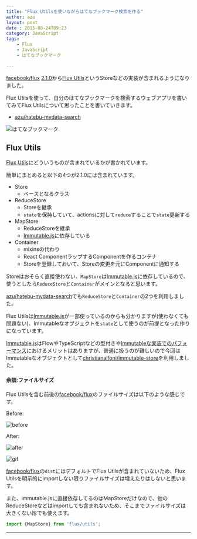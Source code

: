 ```yaml
---
title: "Flux Utilsを使いながらはてなブックマーク検索を作る"
author: azu
layout: post
date : 2015-08-24T09:23
category: JavaScript
tags:
    - Flux
    - JavaScript
    - はてなブックマーク

---
```


[facebook/flux](https://github.com/facebook/flux "facebook/flux") [2.1.0](https://github.com/facebook/flux/blob/master/CHANGELOG.md#210 "2.1.0")から[Flux Utils](http://facebook.github.io/flux/docs/flux-utils.html#content "Flux Utils")というStoreなどの実装が含まれるようになりました。

Flux Utilsを使って、自分のはてなブックマークを検索するウェブアプリを書いてみてFlux Utilsについて思ったことを書いていきます。

- [azu/hatebu-mydata-search](https://github.com/azu/hatebu-mydata-search "azu/hatebu-mydata-search")

![はてなブックマーク](http://efcl.info/wp-content/uploads/2015/08/24-1440376718.png)

## Flux Utils

[Flux Utils](http://facebook.github.io/flux/docs/flux-utils.html "Flux Utils")にどういうものが含まれているかが書かれています。

簡単にまとめると以下の4つが2.1.0には含まれています。

- Store
	- ベースとなるクラス
- ReduceStore
	- Storeを継承
	- `state`を保持していて、actionsに対して`reduce`することで`state`更新する
- MapStore
	- ReduceStoreを継承
	- [Immutable.js](https://facebook.github.io/immutable-js/ "Immutable.js")に依存している
- Container
	- mixinsの代わり
	- React ComponentラップするComponentを作るコンテナ
	- Storeを登録しておいて、Storeの変更を元にComponentに通知する

Storeはおそらく直接使わない、`MapStore`は[Immutable.js](https://facebook.github.io/immutable-js/ "Immutable.js")に依存しているので、使うとしたら`ReduceStore`と`Container`がメインとなると思います。

[azu/hatebu-mydata-search](https://github.com/azu/hatebu-mydata-search "azu/hatebu-mydata-search")でも`ReduceStore`と`Container`の2つを利用しました。

Flux Utilsは[Immutable.js](https://facebook.github.io/immutable-js/ "Immutable.js")が一部使っているのからも分かりますが(使わなくても問題ない)、Immutableなオブジェクトを`state`として使うのが前提となった作りになっています。

[Immutable.js](https://facebook.github.io/immutable-js/ "Immutable.js")はFlowやTypeScriptなどの型付きや[Immutableな実装でのパフォーマンス](https://www.youtube.com/watch?v=I7IdS-PbEgI)におけるメリットはありますが、普通に扱うのが難しいので今回はImmutableなオブジェクトとして[christianalfoni/immutable-store](https://github.com/christianalfoni/immutable-store "christianalfoni/immutable-store")を利用しました。

#### 余談:ファイルサイズ

Flux Utilsを含む前後の[facebook/flux](https://github.com/facebook/flux "facebook/flux")のファイルサイズは以下のような感じです。

Before:

![before](https://monosnap.com/file/LJ9RcmuK37jo9Uq9XvAKsnbwTn1Oay.png)

After:

![after](https://monosnap.com/file/aihEzm0aYcT9xKFegKM4zZefrAEQne.png)

![gif](https://i.gyazo.com/f1bff7884bb1d30416345cce9e58de71.gif)

[facebook/flux](https://github.com/facebook/flux "facebook/flux")の`dist`にはデフォルトでFlux Utilsが含まれていないため、Flux Utilsを明示的にimportしない限りファイルサイズは増えたりはしないと思います。

また、immutable.jsに直接依存してるのはMapStoreだけなので、他のReduceStoreなどはimportしても含まれないため、そこまでファイルサイズは大きくない形でも使えます。

```js
import {MapStore} from 'flux/utils';
```


-----
